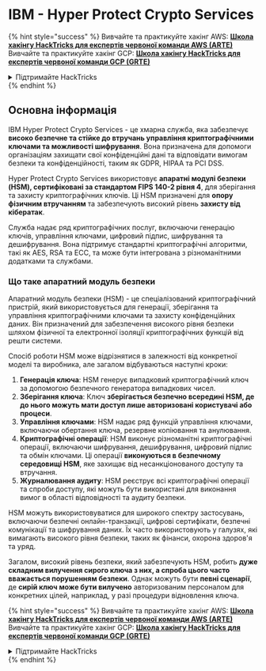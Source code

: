 # IBM - Hyper Protect Crypto Services

{% hint style="success" %}
Вивчайте та практикуйте хакінг AWS: <img src="/.gitbook/assets/image.png" alt="" data-size="line">[**Школа хакінгу HackTricks для експертів червоної команди AWS (ARTE)**](https://training.hacktricks.xyz/courses/arte)<img src="/.gitbook/assets/image.png" alt="" data-size="line">\
Вивчайте та практикуйте хакінг GCP: <img src="/.gitbook/assets/image (2).png" alt="" data-size="line">[**Школа хакінгу HackTricks для експертів червоної команди GCP (GRTE)**<img src="/.gitbook/assets/image (2).png" alt="" data-size="line">](https://training.hacktricks.xyz/courses/grte)

<details>

<summary>Підтримайте HackTricks</summary>

* Перевірте [**плани підписки**](https://github.com/sponsors/carlospolop)!
* **Приєднуйтесь до** 💬 [**групи Discord**](https://discord.gg/hRep4RUj7f) або [**групи Telegram**](https://t.me/peass) або **слідкуйте** за нами на **Twitter** 🐦 [**@hacktricks\_live**](https://twitter.com/hacktricks\_live)**.**
* **Поширюйте хакінг-прийоми, надсилаючи PR до** [**HackTricks**](https://github.com/carlospolop/hacktricks) та [**HackTricks Cloud**](https://github.com/carlospolop/hacktricks-cloud) репозиторіїв GitHub.

</details>
{% endhint %}

## Основна інформація

IBM Hyper Protect Crypto Services - це хмарна служба, яка забезпечує **високо безпечне та стійке до втручань управління криптографічними ключами та можливості шифрування**. Вона призначена для допомоги організаціям захищати свої конфіденційні дані та відповідати вимогам безпеки та конфіденційності, таким як GDPR, HIPAA та PCI DSS.

Hyper Protect Crypto Services використовує **апаратні модулі безпеки (HSM), сертифіковані за стандартом FIPS 140-2 рівня 4**, для зберігання та захисту криптографічних ключів. Ці HSM призначені для **опору фізичним втручанням** та забезпечують високий рівень **захисту від кібератак**.

Служба надає ряд криптографічних послуг, включаючи генерацію ключів, управління ключами, цифровий підпис, шифрування та дешифрування. Вона підтримує стандартні криптографічні алгоритми, такі як AES, RSA та ECC, та може бути інтегрована з різноманітними додатками та службами.

### Що таке апаратний модуль безпеки

Апаратний модуль безпеки (HSM) - це спеціалізований криптографічний пристрій, який використовується для генерації, зберігання та управління криптографічними ключами та захисту конфіденційних даних. Він призначений для забезпечення високого рівня безпеки шляхом фізичної та електронної ізоляції криптографічних функцій від решти системи.

Спосіб роботи HSM може відрізнятися в залежності від конкретної моделі та виробника, але загалом відбуваються наступні кроки:

1. **Генерація ключа**: HSM генерує випадковий криптографічний ключ за допомогою безпечного генератора випадкових чисел.
2. **Зберігання ключа**: Ключ **зберігається безпечно всередині HSM, де до нього можуть мати доступ лише авторизовані користувачі або процеси**.
3. **Управління ключами**: HSM надає ряд функцій управління ключами, включаючи обертання ключа, резервне копіювання та анулювання.
4. **Криптографічні операції**: HSM виконує різноманітні криптографічні операції, включаючи шифрування, дешифрування, цифровий підпис та обмін ключами. Ці операції **виконуються в безпечному середовищі HSM**, яке захищає від несанкціонованого доступу та втручання.
5. **Журналювання аудиту**: HSM реєструє всі криптографічні операції та спроби доступу, які можуть бути використані для виконання вимог в області відповідності та аудиту безпеки.

HSM можуть використовуватися для широкого спектру застосувань, включаючи безпечні онлайн-транзакції, цифрові сертифікати, безпечні комунікації та шифрування даних. Їх часто використовують у галузях, які вимагають високого рівня безпеки, таких як фінанси, охорона здоров'я та уряд.

Загалом, високий рівень безпеки, який забезпечують HSM, робить **дуже складним вилучення сирого ключа з них, а спроба цього часто вважається порушенням безпеки**. Однак можуть бути **певні сценарії**, де **сирій ключ може бути вилучено** авторизованим персоналом для конкретних цілей, наприклад, у разі процедури відновлення ключа.



{% hint style="success" %}
Вивчайте та практикуйте хакінг AWS: <img src="/.gitbook/assets/image.png" alt="" data-size="line">[**Школа хакінгу HackTricks для експертів червоної команди AWS (ARTE)**](https://training.hacktricks.xyz/courses/arte)<img src="/.gitbook/assets/image.png" alt="" data-size="line">\
Вивчайте та практикуйте хакінг GCP: <img src="/.gitbook/assets/image (2).png" alt="" data-size="line">[**Школа хакінгу HackTricks для експертів червоної команди GCP (GRTE)**<img src="/.gitbook/assets/image (2).png" alt="" data-size="line">](https://training.hacktricks.xyz/courses/grte)

<details>

<summary>Підтримайте HackTricks</summary>

* Перевірте [**плани підписки**](https://github.com/sponsors/carlospolop)!
* **Приєднуйтесь до** 💬 [**групи Discord**](https://discord.gg/hRep4RUj7f) або [**групи Telegram**](https://t.me/peass) або **слідкуйте** за нами на **Twitter** 🐦 [**@hacktricks\_live**](https://twitter.com/hacktricks\_live)**.**
* **Поширюйте хакінг-прийоми, надсилаючи PR до** [**HackTricks**](https://github.com/carlospolop/hacktricks) та [**HackTricks Cloud**](https://github.com/carlospolop/hacktricks-cloud) репозиторіїв GitHub.

</details>
{% endhint %}
